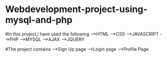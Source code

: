 # Webdevelopment-project-using-mysql-and-php

#In this project,i have used the following
-->HTML
-->CSS
-->JAVASCRIPT
-->PHP
-->MYSQL
-->AJAX
-->JQUERY

#The project contains
-->Sign Up page
-->Login page
-->Profile Page


